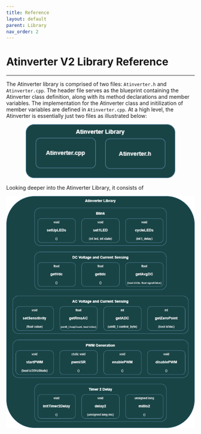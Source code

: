 ```yaml
---
title: Reference
layout: default
parent: Library
nav_order: 2
---
```


# **Atinverter V2 Library Reference**
***

The Atinverter library is comprised of two files: `Atinverter.h` and `Atinverter.cpp`. The header file serves as the blueprint containing the Atinverter class definition, along with its method declarations and member variables. The implementation for the Atinverter class and initilization of member variables are defined in `Atinverter.cpp`. At a high level, the Atinverter is essentially just two files as illustrated below:

<p align="center">
<img src="../../images/atinverter_library_high_level.png" alt="Atinverter Library High Level" width="400"/>
</p>

Looking deeper into the Atinverter Library, it consists of 

<p align="center">
<img src="../../images/atinverter_library_expanded_view.png" alt="Atinverter Library Exapanded View" width="600"/>
</p>